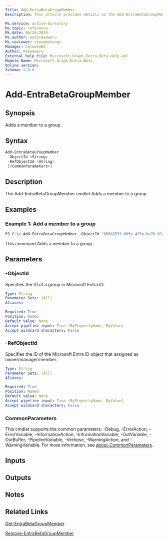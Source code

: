 ```yaml
---
Title: Add-EntraBetaGroupMember.
Description: This article provides details on the Add-EntraBetaGroupMember command.

Ms.service: active-directory
Ms.topic: reference
Ms.date: 06/26/2024
Ms.author: eunicewaweru
Ms.reviewer: stevemutungi
Manager: CelesteDG
Author: msewaweru
External help file: Microsoft.Graph.Entra.Beta-Help.xml
Module Name: Microsoft.Graph.Entra.Beta
Online version:
Schema: 2.0.0
---
```


# Add-EntraBetaGroupMember

## Synopsis
Adds a member to a group.

## Syntax

```powershell
Add-EntraBetaGroupMember 
 -ObjectId <String> 
 -RefObjectId <String> 
 [<CommonParameters>]
```

## Description
The Add-EntraBetaGroupMember cmdlet Adds a member to a group.

## Examples

### Example 1: Add a member to a group
```powershell
PS C:\> Add-EntraBetaGroupMember -ObjectId "056b2531-005e-4f3e-be78-01a71ea30a04" -RefObjectId "996d39aa-fdac-4d97-aa3d-c81fb47362ac"
```
This command Adds a member to a group.

## Parameters

### -ObjectId
Specifies the ID of a group in Microsoft Entra ID.

```yaml
Type: String
Parameter Sets: (All)
Aliases:

Required: True
Position: Named
Default value: None
Accept pipeline input: True (ByPropertyName, ByValue)
Accept wildcard characters: False
```

### -RefObjectId
Specifies the ID of the Microsoft Entra ID object that assigned as owner/manager/member.

```yaml
Type: String
Parameter Sets: (All)
Aliases:

Required: True
Position: Named
Default value: None
Accept pipeline input: True (ByPropertyName, ByValue)
Accept wildcard characters: False
```

### CommonParameters
This cmdlet supports the common parameters: -Debug, -ErrorAction, -ErrorVariable, -InformationAction, -InformationVariable, -OutVariable, -OutBuffer, -PipelineVariable, -Verbose, -WarningAction, and -WarningVariable. For more information, see [about_CommonParameters](https://go.microsoft.com/fwlink/?LinkID=113216).

## Inputs

## Outputs

## Notes

## Related Links

[Get-EntraBetaGroupMember](Get-EntraBetaGroupMember.md)

[Remove-EntraBetaGroupMember](Remove-EntraBetaGroupMember.md)